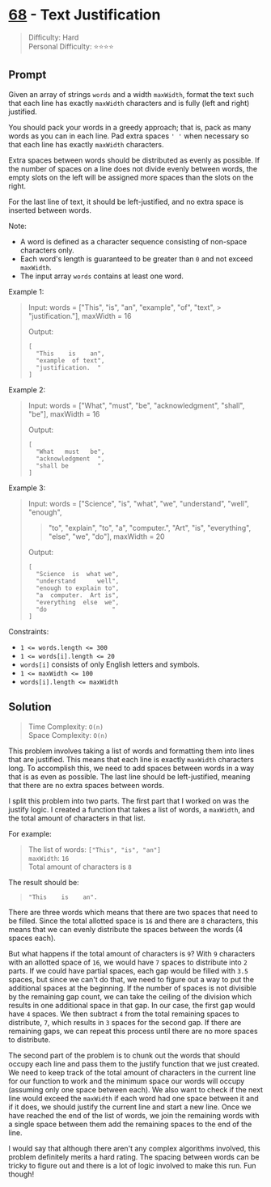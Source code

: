 # [68] - Text Justification

> Difficulty: Hard\
> Personal Difficulty: ⭐️⭐️⭐️⭐️

## Prompt

Given an array of strings `words` and a width `maxWidth`, format the text such
that each line has exactly `maxWidth` characters and is fully (left and right)
justified.

You should pack your words in a greedy approach; that is, pack as many words as
you can in each line. Pad extra spaces `' '` when necessary so that each line
has exactly `maxWidth` characters.

Extra spaces between words should be distributed as evenly as possible. If the
number of spaces on a line does not divide evenly between words, the empty slots
on the left will be assigned more spaces than the slots on the right.

For the last line of text, it should be left-justified, and no extra space is
inserted between words.

Note:

- A word is defined as a character sequence consisting of non-space characters
  only.
- Each word's length is guaranteed to be greater than `0` and not exceed
  `maxWidth`.
- The input array `words` contains at least one word.

Example 1:

> Input: words = ["This", "is", "an", "example", "of", "text", >
> "justification."], maxWidth = 16
>
> Output:
>
> ```plaintext
> [
>   "This    is    an",
>   "example  of text",
>   "justification.  "
> ]
> ```

Example 2:

> Input: words = ["What", "must", "be", "acknowledgment", "shall", "be"],
> maxWidth = 16
>
> Output:
>
> ```plaintext
> [
>   "What   must   be",
>   "acknowledgment  ",
>   "shall be        "
> ]
> ```

Example 3:

> Input: words = ["Science", "is", "what", "we", "understand", "well", "enough",
>
> > "to", "explain", "to", "a", "computer.", "Art", "is", "everything", "else",
> > "we", "do"], maxWidth = 20
>
> Output:
>
> ```plaintext
> [
>   "Science  is  what we",
>   "understand      well",
>   "enough to explain to",
>   "a  computer.  Art is",
>   "everything  else  we",
>   "do                  "
> ]
> ```

Constraints:

- `1 <= words.length <= 300`
- `1 <= words[i].length <= 20`
- `words[i]` consists of only English letters and symbols.
- `1 <= maxWidth <= 100`
- `words[i].length <= maxWidth`

## Solution

> Time Complexity: `O(n)`\
> Space Complexity: `O(n)`

This problem involves taking a list of words and formatting them into lines that
are justified. This means that each line is exactly `maxWidth` characters long.
To accomplish this, we need to add spaces between words in a way that is as even
as possible. The last line should be left-justified, meaning that there are no
extra spaces between words.

I split this problem into two parts. The first part that I worked on was the
justify logic. I created a function that takes a list of words, a `maxWidth`,
and the total amount of characters in that list.

For example:

> The list of words: `["This", "is", "an"]`\
> `maxWidth`: `16`\
> Total amount of characters is `8`

The result should be:

> ```plaintext
> "This    is    an".
> ```

There are three words which means that there are two spaces that need to be
filled. Since the total allotted space is `16` and there are `8` characters,
this means that we can evenly distribute the spaces between the words (4 spaces
each).

But what happens if the total amount of characters is `9`? With `9` characters
with an allotted space of `16`, we would have `7` spaces to distribute into `2`
parts. If we could have partial spaces, each gap would be filled with `3.5`
spaces, but since we can't do that, we need to figure out a way to put the
additional spaces at the beginning. If the number of spaces is not divisible by
the remaining gap count, we can take the ceiling of the division which results
in one additional space in that gap. In our case, the first gap would have `4`
spaces. We then subtract `4` from the total remaining spaces to distribute, `7`,
which results in `3` spaces for the second gap. If there are remaining gaps, we
can repeat this process until there are no more spaces to distribute.

The second part of the problem is to chunk out the words that should occupy each
line and pass them to the justify function that we just created. We need to keep
track of the total amount of characters in the current line for our function to
work and the minimum space our words will occupy (assuming only one space
between each). We also want to check if the next line would exceed the
`maxWidth` if each word had one space between it and if it does, we should
justify the current line and start a new line. Once we have reached the end of
the list of words, we join the remaining words with a single space between them
add the remaining spaces to the end of the line.

I would say that although there aren't any complex algorithms involved, this
problem definitely merits a hard rating. The spacing between words can be tricky
to figure out and there is a lot of logic involved to make this run. Fun though!

[68]: https://leetcode.com/problems/text-justification
